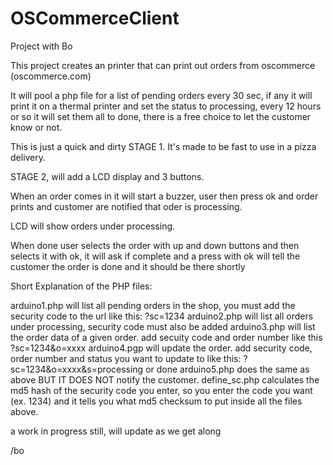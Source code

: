 OSCommerceClient
================

Project with Bo


This project creates an printer that can print out orders from oscommerce (oscommerce.com)


It will pool a php file for a list of pending orders every 30 sec, if any it will print it on a thermal printer and set the status to processing, every 12 hours or so it will set them all to done, there is a free choice to let the customer know or not.

This is just a quick and dirty STAGE 1. It's made to be fast to use in a pizza delivery.


STAGE 2, will add a LCD display and 3 buttons.

When an order comes in it will start a buzzer, user then press ok and order prints and customer are notified that oder is processing.

LCD will show orders under processing.

When done user selects the order with up and down buttons and then selects it with ok, it will ask if complete and a press with ok will tell the customer the order is done and it should be there shortly

Short Explanation of the PHP files:

arduino1.php will list all pending orders in the shop, you must add the security code to the url like this: ?sc=1234
arduino2.php will list all orders under processing, security code must also be added
arduino3.php will list the order data of a given order. add secuity code and order number like this ?sc=1234&o=xxxx
arduino4.pgp will update the order. add security code, order number and status you want to update to like this: ?sc=1234&o=xxxx&s=processing or done
arduino5.php does the same as above BUT IT DOES NOT notify the customer.
define_sc.php calculates the md5 hash of the security code you enter, so you enter the code you want (ex. 1234) and it tells you what md5 checksum to put inside all the files above.

a work in progress still, will update as we get along


/bo
